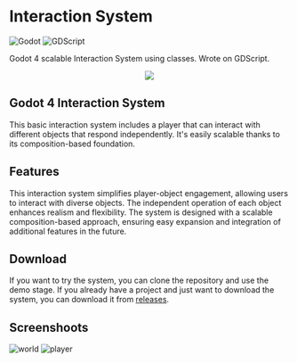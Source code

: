 # Interaction System

![Godot](https://img.shields.io/badge/Godot%204.2-478cbf.svg?logo=godot-engine&logoColor=white&style=for-the-badge)
![GDScript](https://img.shields.io/badge/GDScript-478cbf.svg?logo=godot-engine&logoColor=white&style=for-the-badge)

Godot 4 scalable Interaction System using classes. Wrote on GDScript.

<p align="center">
  <img src="https://github.com/netlaunch/Prototyping-FPS-Controller/assets/154734437/e80e1224-fc42-46e3-b1b8-70f23530b0e3" />
</p>

## Godot 4 Interaction System
This basic interaction system includes a player that can interact with different objects that respond independently. It's easily scalable thanks to its composition-based foundation.

## Features
This interaction system simplifies player-object engagement, allowing users to interact with diverse objects. The independent operation of each object enhances realism and flexibility. The system is designed with a scalable composition-based approach, ensuring easy expansion and integration of additional features in the future.

## Download
If you want to try the system, you can clone the repository and use the demo stage. If you already have a project and just want to download the system, you can download it from [releases](https://github.com/netlaunch/Godot-Interaction-System/releases).

## Screenshoots
![world](https://github.com/netlaunch/Godot-Interaction-System/assets/154734437/57d3c300-3e8e-4e1b-83ec-14e9c4608ea3)
![player](https://github.com/netlaunch/Prototyping-FPS-Controller/assets/154734437/9f9e5929-6c57-4ef1-86d5-e51ebd224cae)
